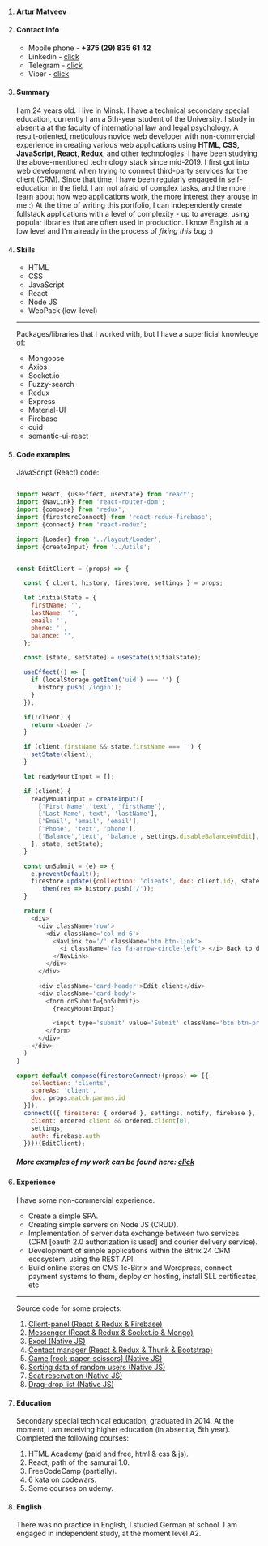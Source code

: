 1.  #### Artur Matveev
2.  #### Contact Info
    * Mobile phone - **+375 (29) 835 61 42**
    * Linkedin - [click](https://www.linkedin.com/in/artur-matveev-23b4811a6)
    * Telegram - [click](https://t.me/TrueStory1337)
    * Viber - [click](viber://chat?number=%2B375298356142)
3.  #### Summary
    I am 24 years old. I live in Minsk. 
    I have a technical secondary special education, currently I am a 5th-year student of the University. 
    I study in absentia at the faculty of international law and legal psychology.
    A result-oriented, meticulous novice web developer with non-commercial experience in creating various web 
    applications using **HTML, CSS, JavaScript, React, Redux**, and other technologies.
    I have been studying the above-mentioned technology stack since mid-2019. 
    I first got into web development when trying to connect third-party services for the client (CRM). 
    Since that time, I have been regularly engaged in self-education in the field. 
    I am not afraid of complex tasks, and the more I learn about how web applications work, 
    the more interest they arouse in me :) At the time of writing this portfolio, 
    I can independently create fullstack applications with a level of complexity - up to average, 
    using popular libraries that are often used in production.
    I know English at a low level and I'm already in the process of *fixing this bug* :)
4. #### Skills
    * HTML
    * CSS
    * JavaScript
    * React
    * Node JS
    * WebPack (low-level)
    ---
    Packages/libraries that I worked with, but I have a superficial knowledge of:
    * Mongoose
    * Axios
    * Socket.io
    * Fuzzy-search
    * Redux
    * Express
    * Material-UI
    * Firebase
    * cuid
    * semantic-ui-react
5. #### Code examples
      JavaScript (React) code:
    
    ```javascript
    
    import React, {useEffect, useState} from 'react';
    import {NavLink} from 'react-router-dom';
    import {compose} from 'redux';
    import {firestoreConnect} from 'react-redux-firebase';
    import {connect} from 'react-redux';
    
    import {Loader} from '../layout/Loader';
    import {createInput} from '../utils';
    
    
    const EditClient = (props) => {
    
      const { client, history, firestore, settings } = props;
    
      let initialState = {
        firstName: '',
        lastName: '',
        email: '',
        phone: '',
        balance: '',
      };
    
      const [state, setState] = useState(initialState);
    
      useEffect(() => {
        if (localStorage.getItem('uid') === '') {
          history.push('/login');
        }
      });
    
      if(!client) {
        return <Loader />
      }
    
      if (client.firstName && state.firstName === '') {
        setState(client);
      }
    
      let readyMountInput = [];
    
      if (client) {
        readyMountInput = createInput([
          ['First Name','text', 'firstName'],
          ['Last Name','text', 'lastName'],
          ['Email', 'email', 'email'],
          ['Phone', 'text', 'phone'],
          ['Balance','text', 'balance', settings.disableBalanceOnEdit],
        ], state, setState);
      }
    
      const onSubmit = (e) => {
        e.preventDefault();
        firestore.update({collection: 'clients', doc: client.id}, state)
          .then(res => history.push('/'));
      }
    
      return (
        <div>
          <div className='row'>
            <div className='col-md-6'>
              <NavLink to='/' className='btn btn-link'>
                <i className='fas fa-arrow-circle-left'> </i> Back to dashboard
              </NavLink>
            </div>
          </div>
    
          <div className='card-header'>Edit client</div>
          <div className='card-body'>
            <form onSubmit={onSubmit}>
              {readyMountInput}
    
              <input type='submit' value='Submit' className='btn btn-primary btn-block'/>
            </form>
          </div>
        </div>
      )
    }
    
    export default compose(firestoreConnect((props) => [{
        collection: 'clients',
        storeAs: 'client',
        doc: props.match.params.id
      }]),
      connect(({ firestore: { ordered }, settings, notify, firebase }, props) => ({
        client: ordered.client && ordered.client[0],
        settings,
        auth: firebase.auth
      })))(EditClient);
    
    ```
    ##### More examples of my work can be found here: [click](https://arturexpone.netlify.app/projects)
6. #### Experience
    I have some non-commercial experience.
    * Create a simple SPA.
    * Creating simple servers on Node JS (CRUD).
    * Implementation of server data exchange between two services (CRM [oauth 2.0 authorization is used] and courier delivery service).
    * Development of simple applications within the Bitrix 24 CRM ecosystem, using the REST API.
    * Build online stores on CMS 1c-Bitrix and Wordpress, connect payment systems to them, deploy on hosting,
     install SLL certificates, etc
     ---
    Source code for some projects:
     1. [Client-panel (React & Redux & Firebase)](https://github.com/arturexpone/client-panel)
     2. [Messenger (React & Redux & Socket.io & Mongo)](https://github.com/arturexpone/messenger)
     3. [Excel (Native JS)](https://github.com/arturexpone/excel)
     4. [Contact manager (React & Redux & Thunk & Bootstrap)](https://github.com/arturexpone/contact-manager)
     5. [Game [rock-paper-scissors] (Native JS)](https://github.com/arturexpone/rock-paper-scissors)
     6. [Sorting data of random users (Native JS)](https://github.com/arturexpone/sorting-data-of-random-users)
     7. [Seat reservation (Native JS)](https://github.com/arturexpone/seat-reservation)
     8. [Drag-drop list (Native JS)](https://github.com/arturexpone/drag-drop-list)
7. #### Education 
    Secondary special technical education, graduated in 2014.
    At the moment, I am receiving higher education (in absentia, 5th year).
    Completed the following courses:
    1. HTML Academy (paid and free, html & css & js).
    2. React, path of the samurai 1.0.
    3. FreeCodeCamp (partially).
    4. 6 kata on codewars.
    5. Some courses on udemy.
8. #### English
    There was no practice in English, I studied German at school.
    I am engaged in independent study, at the moment level A2.